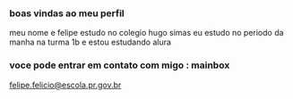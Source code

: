 ### boas vindas ao meu perfil 

meu nome e felipe 
estudo no colegio hugo simas 
eu estudo no periodo da manha na turma 1b
e estou estudando alura
### voce pode entrar em contato com migo : mainbox
felipe.felicio@escola.pr.gov.br
